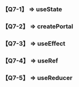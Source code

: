 ### 【Q7-1】 ⇒  useState
### 【Q7-2】 ⇒  createPortal
### 【Q7-3】 ⇒  useEffect
### 【Q7-4】 ⇒  useRef
### 【Q7-5】 ⇒  useReducer